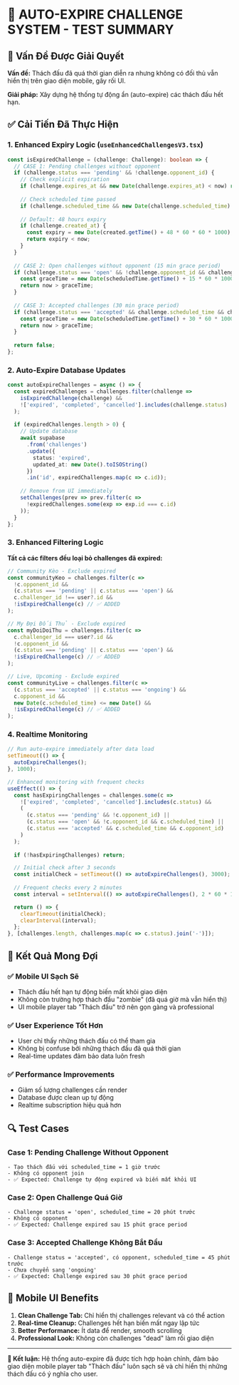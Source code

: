 # 🚀 AUTO-EXPIRE CHALLENGE SYSTEM - TEST SUMMARY

## 🎯 **Vấn Đề Được Giải Quyết**

**Vấn đề:** Thách đấu đã quá thời gian diễn ra nhưng không có đối thủ vẫn hiển thị trên giao diện mobile, gây rối UI.

**Giải pháp:** Xây dựng hệ thống tự động ẩn (auto-expire) các thách đấu hết hạn.

## ✅ **Cải Tiến Đã Thực Hiện**

### 1. **Enhanced Expiry Logic** (`useEnhancedChallengesV3.tsx`)

```typescript
const isExpiredChallenge = (challenge: Challenge): boolean => {
  // CASE 1: Pending challenges without opponent
  if (challenge.status === 'pending' && !challenge.opponent_id) {
    // Check explicit expiration
    if (challenge.expires_at && new Date(challenge.expires_at) < now) return true;
    
    // Check scheduled time passed
    if (challenge.scheduled_time && new Date(challenge.scheduled_time) < now) return true;
    
    // Default: 48 hours expiry
    if (challenge.created_at) {
      const expiry = new Date(created.getTime() + 48 * 60 * 60 * 1000);
      return expiry < now;
    }
  }
  
  // CASE 2: Open challenges without opponent (15 min grace period)
  if (challenge.status === 'open' && !challenge.opponent_id && challenge.scheduled_time) {
    const graceTime = new Date(scheduledTime.getTime() + 15 * 60 * 1000);
    return now > graceTime;
  }
  
  // CASE 3: Accepted challenges (30 min grace period)
  if (challenge.status === 'accepted' && challenge.scheduled_time && challenge.opponent_id) {
    const graceTime = new Date(scheduledTime.getTime() + 30 * 60 * 1000);
    return now > graceTime;
  }
  
  return false;
};
```

### 2. **Auto-Expire Database Updates**

```typescript
const autoExpireChallenges = async () => {
  const expiredChallenges = challenges.filter(challenge => 
    isExpiredChallenge(challenge) && 
    !['expired', 'completed', 'cancelled'].includes(challenge.status)
  );
  
  if (expiredChallenges.length > 0) {
    // Update database
    await supabase
      .from('challenges')
      .update({ 
        status: 'expired',
        updated_at: new Date().toISOString()
      })
      .in('id', expiredChallenges.map(c => c.id));
    
    // Remove from UI immediately
    setChallenges(prev => prev.filter(c => 
      !expiredChallenges.some(exp => exp.id === c.id)
    ));
  }
};
```

### 3. **Enhanced Filtering Logic**

**Tất cả các filters đều loại bỏ challenges đã expired:**

```typescript
// Community Kèo - Exclude expired
const communityKeo = challenges.filter(c => 
  !c.opponent_id && 
  (c.status === 'pending' || c.status === 'open') && 
  c.challenger_id !== user?.id &&
  !isExpiredChallenge(c) // ✅ ADDED
);

// My Đợi Đối Thủ - Exclude expired  
const myDoiDoiThu = challenges.filter(c => 
  c.challenger_id === user?.id && 
  !c.opponent_id && 
  (c.status === 'pending' || c.status === 'open') &&
  !isExpiredChallenge(c) // ✅ ADDED
);

// Live, Upcoming - Exclude expired
const communityLive = challenges.filter(c => 
  (c.status === 'accepted' || c.status === 'ongoing') && 
  c.opponent_id && 
  new Date(c.scheduled_time) <= new Date() &&
  !isExpiredChallenge(c) // ✅ ADDED
);
```

### 4. **Realtime Monitoring**

```typescript
// Run auto-expire immediately after data load
setTimeout(() => {
  autoExpireChallenges();
}, 1000);

// Enhanced monitoring with frequent checks
useEffect(() => {
  const hasExpiringChallenges = challenges.some(c => 
    !['expired', 'completed', 'cancelled'].includes(c.status) && 
    (
      (c.status === 'pending' && !c.opponent_id) ||
      (c.status === 'open' && !c.opponent_id && c.scheduled_time) ||
      (c.status === 'accepted' && c.scheduled_time && c.opponent_id)
    )
  );
  
  if (!hasExpiringChallenges) return;

  // Initial check after 3 seconds
  const initialCheck = setTimeout(() => autoExpireChallenges(), 3000);
  
  // Frequent checks every 2 minutes
  const interval = setInterval(() => autoExpireChallenges(), 2 * 60 * 1000);

  return () => {
    clearTimeout(initialCheck);
    clearInterval(interval);
  };
}, [challenges.length, challenges.map(c => c.status).join('-')]);
```

## 🎯 **Kết Quả Mong Đợi**

### ✅ **Mobile UI Sạch Sẽ**
- Thách đấu hết hạn tự động biến mất khỏi giao diện
- Không còn trường hợp thách đấu "zombie" (đã quá giờ mà vẫn hiển thị)
- UI mobile player tab "Thách đấu" trở nên gọn gàng và professional

### ✅ **User Experience Tốt Hơn**
- User chỉ thấy những thách đấu có thể tham gia
- Không bị confuse bởi những thách đấu đã quá thời gian
- Real-time updates đảm bảo data luôn fresh

### ✅ **Performance Improvements**
- Giảm số lượng challenges cần render
- Database được clean up tự động
- Realtime subscription hiệu quả hơn

## 🔍 **Test Cases**

### Case 1: Pending Challenge Without Opponent
```
- Tạo thách đấu với scheduled_time = 1 giờ trước
- Không có opponent join
- ✅ Expected: Challenge tự động expired và biến mất khỏi UI
```

### Case 2: Open Challenge Quá Giờ
```
- Challenge status = 'open', scheduled_time = 20 phút trước
- Không có opponent
- ✅ Expected: Challenge expired sau 15 phút grace period
```

### Case 3: Accepted Challenge Không Bắt Đầu
```
- Challenge status = 'accepted', có opponent, scheduled_time = 45 phút trước
- Chưa chuyển sang 'ongoing'
- ✅ Expected: Challenge expired sau 30 phút grace period
```

## 📱 **Mobile UI Benefits**

1. **Clean Challenge Tab:** Chỉ hiển thị challenges relevant và có thể action
2. **Real-time Cleanup:** Challenges hết hạn biến mất ngay lập tức
3. **Better Performance:** Ít data để render, smooth scrolling
4. **Professional Look:** Không còn challenges "dead" làm rối giao diện

---

**🎉 Kết luận:** Hệ thống auto-expire đã được tích hợp hoàn chỉnh, đảm bảo giao diện mobile player tab "Thách đấu" luôn sạch sẽ và chỉ hiển thị những thách đấu có ý nghĩa cho user.
